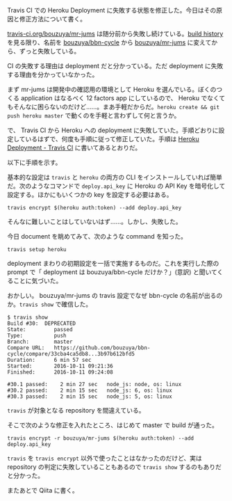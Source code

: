 Travis CI での Heroku Deployment に失敗する状態を修正した。今日はその原因と修正方法について書く。

[travis-ci.org/bouzuya/mr-jums][travis-mr-jums] は随分前から失敗し続けている。[build history][build-history] を見る限り、名前を [bouzuya/bbn-cycle][] から [bouzuya/mr-jums][] に変えてから、ずっと失敗している。

CI の失敗する理由は deployment だと分かっている。ただ  deployment に失敗する理由を分かっていなかった。

まず mr-jums は開発中の確認用の環境として Heroku を選んでいる。ぼくのつくる application はなるべく 12 factors app にしているので、 Heroku でなくてもそんなに困らないのだけど……。まあ手軽だからだ。`heroku create && git push heroku master` で動くのを手軽と言わずして何と言うか。

で、 Travis CI から Heroku への deployment に失敗していた。手順どおりに設定しているはずで、何度も手順に従って修正していた。手順は [Heroku Deployment - Travis CI](https://docs.travis-ci.com/user/deployment/heroku/) に書いてあるとおりだ。

以下に手順を示す。

基本的な設定は `travis` と `heroku` の両方の CLI をインストールしていれば簡単だ。次のようなコマンドで `deploy.api_key` に Heroku の API Key を暗号化して設定する。ほかにもいくつかの key を設定する必要はある。

```
travis encrypt $(heroku auth:token) --add deploy.api_key
```

そんなに難しいことはしていないはず……。しかし、失敗した。

今日 document を眺めてみて、次のような command を知った。

```
travis setup heroku
```

deployment まわりの初期設定を一括で実施するものだ。これを実行した際の prompt で「 deployment は bouzuya/bbn-cycle だけか？」(意訳) と聞いてくることに気づいた。

おかしい。 bouzuya/mr-jums の travis 設定でなぜ bbn-cycle の名前が出るのか。`travis show` で確信した。

```
$ travis show
Build #30:  DEPRECATED
State:         passed
Type:          push
Branch:        master
Compare URL:   https://github.com/bouzuya/bbn-cycle/compare/33cba4ca5db8...3b97b612bfd5
Duration:      6 min 57 sec
Started:       2016-10-11 09:21:36
Finished:      2016-10-11 09:24:08

#30.1 passed:    2 min 27 sec   node_js: node, os: linux
#30.2 passed:    2 min 15 sec   node_js: 6, os: linux
#30.3 passed:    2 min 15 sec   node_js: 5, os: linux
```

`travis` が対象となる repository を間違えている。

そこで次のような修正を入れたところ、はじめて master で build が通った。

```
travis encrypt -r bouzuya/mr-jums $(heroku auth:token) --add deploy.api_key
```

`travis` を `travis encrypt` 以外で使ったことはなかったのだけど、実は repository の判定に失敗していることもあるので `travis show` するのもありだと分かった。

またあとで Qiita に書く。

[build-history]: https://travis-ci.org/bouzuya/mr-jums/builds
[travis-mr-jums]: https://travis-ci.org/bouzuya/mr-jums
[bouzuya/mr-jums]: https://github.com/bouzuya/mr-jums
[bouzuya/bbn-cycle]: https://github.com/bouzuya/bbn-cycle
